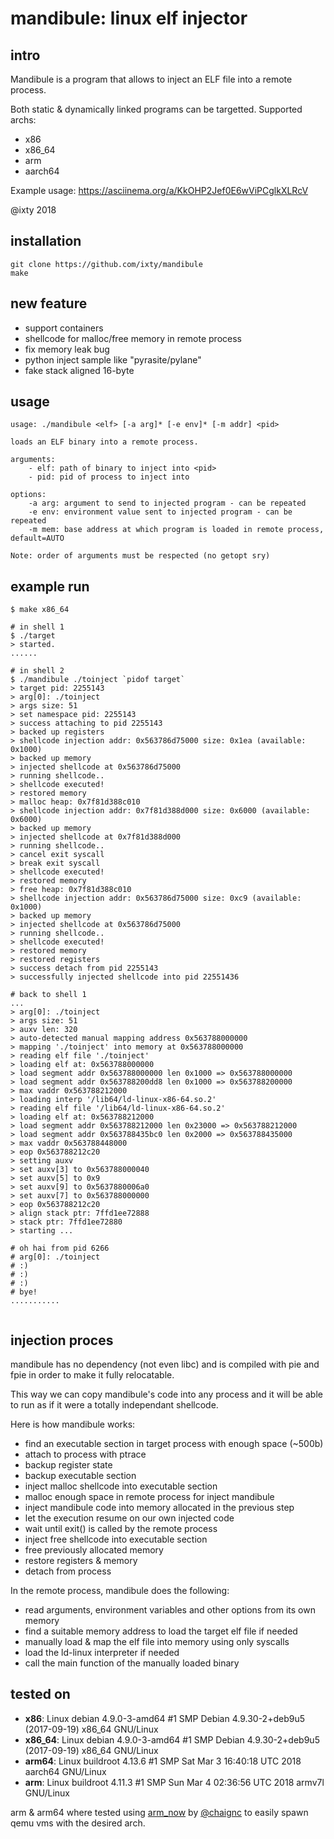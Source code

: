# mandibule: linux elf injector

## intro
Mandibule is a program that allows to inject an ELF file into a remote process.

Both static & dynamically linked programs can be targetted.
Supported archs:

- x86
- x86_64
- arm
- aarch64

Example usage: https://asciinema.org/a/KkOHP2Jef0E6wViPCglkXLRcV

@ixty 2018


## installation
```shell
git clone https://github.com/ixty/mandibule
make
```


## new feature
- support containers
- shellcode for malloc/free memory in remote process
- fix memory leak bug
- python inject sample like "pyrasite/pylane"
- fake stack aligned 16-byte

## usage
```shell
usage: ./mandibule <elf> [-a arg]* [-e env]* [-m addr] <pid>

loads an ELF binary into a remote process.

arguments:
    - elf: path of binary to inject into <pid>
    - pid: pid of process to inject into

options:
    -a arg: argument to send to injected program - can be repeated
    -e env: environment value sent to injected program - can be repeated
    -m mem: base address at which program is loaded in remote process, default=AUTO

Note: order of arguments must be respected (no getopt sry)
```


## example run
```shell
$ make x86_64

# in shell 1
$ ./target
> started.
......

# in shell 2
$ ./mandibule ./toinject `pidof target`
> target pid: 2255143
> arg[0]: ./toinject
> args size: 51
> set namespace pid: 2255143
> success attaching to pid 2255143
> backed up registers
> shellcode injection addr: 0x563786d75000 size: 0x1ea (available: 0x1000)
> backed up memory
> injected shellcode at 0x563786d75000
> running shellcode..
> shellcode executed!
> restored memory
> malloc heap: 0x7f81d388c010
> shellcode injection addr: 0x7f81d388d000 size: 0x6000 (available: 0x6000)
> backed up memory
> injected shellcode at 0x7f81d388d000
> running shellcode..
> cancel exit syscall
> break exit syscall
> shellcode executed!
> restored memory
> free heap: 0x7f81d388c010
> shellcode injection addr: 0x563786d75000 size: 0xc9 (available: 0x1000)
> backed up memory
> injected shellcode at 0x563786d75000
> running shellcode..
> shellcode executed!
> restored memory
> restored registers
> success detach from pid 2255143
> successfully injected shellcode into pid 22551436

# back to shell 1
...
> arg[0]: ./toinject
> args size: 51
> auxv len: 320
> auto-detected manual mapping address 0x563788000000
> mapping './toinject' into memory at 0x563788000000
> reading elf file './toinject'
> loading elf at: 0x563788000000
> load segment addr 0x563788000000 len 0x1000 => 0x563788000000
> load segment addr 0x563788200dd8 len 0x1000 => 0x563788200000
> max vaddr 0x563788212000
> loading interp '/lib64/ld-linux-x86-64.so.2'
> reading elf file '/lib64/ld-linux-x86-64.so.2'
> loading elf at: 0x563788212000
> load segment addr 0x563788212000 len 0x23000 => 0x563788212000
> load segment addr 0x563788435bc0 len 0x2000 => 0x563788435000
> max vaddr 0x563788448000
> eop 0x563788212c20
> setting auxv
> set auxv[3] to 0x563788000040
> set auxv[5] to 0x9
> set auxv[9] to 0x5637880006a0
> set auxv[7] to 0x563788000000
> eop 0x563788212c20
> align stack ptr: 7ffd1ee72888
> stack ptr: 7ffd1ee72880
> starting ...

# oh hai from pid 6266
# arg[0]: ./toinject
# :)
# :)
# :)
# bye!
...........


```


## injection proces
mandibule has no dependency (not even libc) and is compiled with pie and fpie in order to make it fully relocatable.

This way we can copy mandibule's code into any process and it will be able to run as if it were a totally independant shellcode.

Here is how mandibule works:

- find an executable section in target process with enough space (~500b)
- attach to process with ptrace
- backup register state
- backup executable section
- inject malloc shellcode into executable section
- malloc enough space in remote process for inject mandibule
- inject mandibule code into memory allocated in the previous step
- let the execution resume on our own injected code
- wait until exit() is called by the remote process
- inject free shellcode into executable section
- free previously allocated memory
- restore registers & memory
- detach from process

In the remote process, mandibule does the following:

- read arguments, environment variables and other options from its own memory
- find a suitable memory address to load the target elf file if needed
- manually load & map the elf file into memory using only syscalls
- load the ld-linux interpreter if needed
- call the main function of the manually loaded binary


## tested on

- __x86__:      Linux debian 4.9.0-3-amd64 #1 SMP Debian 4.9.30-2+deb9u5 (2017-09-19) x86_64 GNU/Linux
- __x86_64__:   Linux debian 4.9.0-3-amd64 #1 SMP Debian 4.9.30-2+deb9u5 (2017-09-19) x86_64 GNU/Linux
- __arm64__:    Linux buildroot 4.13.6 #1 SMP Sat Mar 3 16:40:18 UTC 2018 aarch64 GNU/Linux
- __arm__:      Linux buildroot 4.11.3 #1 SMP Sun Mar 4 02:36:56 UTC 2018 armv7l GNU/Linux

arm & arm64 where tested using [arm_now](https://github.com/nongiach/arm_now) by [@chaignc](https://twitter.com/chaignc) to easily spawn qemu vms with the desired arch.
